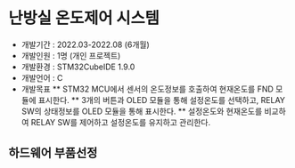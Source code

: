 # 난방실 온도제어 시스템
* 개발기간 : 2022.03-2022.08 (6개월)
* 개발인원 : 1명 (개인 프로젝트)
* 개발환경 : STM32CubeIDE 1.9.0
* 개발언어 : C
* 개발목표
** STM32 MCU에서 센서의 온도정보를 호출하여 현재온도를 FND 모듈에 표시한다.
** 3개의 버튼과 OLED 모듈을 통해 설정온도를 선택하고, RELAY SW의 상태정보를 OLED 모듈을 통해 표시한다. 
** 설정온도와 현재온도를 비교하여 RELAY SW를 제어하고 설정온도를 유지하고 관리한다. 
##
## 하드웨어 부품선정
